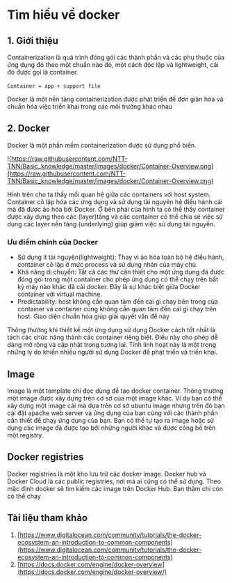 # Tìm hiểu về docker

## 1. Giới thiệu

Containerization là quá trình đóng gói các thành phần và các phụ thuộc của ứng dụng đó theo một chuẩn nào đó, một cách độc lập và lightweight, cái đó được gọi là container.

`Container = app + support file`

Docker là một nền tảng containerization được phát triển để đơn giản hóa và chuẩn hóa việc triển khai trong các môi trường khác nhau

## 2. Docker

Docker là một phần mềm containerization được sử dụng phổ biến.

![https://raw.githubusercontent.com/NTT-TNN/Basic_knowledge/master/images/docker/Container-Overview.png](https://raw.githubusercontent.com/NTT-TNN/Basic_knowledge/master/images/docker/Container-Overview.png)

Hình trên cho ta thấy mối quan hệ giữa các containers với host system. Container cô lập hóa các ứng dụng và sử dụng tài nguyên hệ điều hành cái mà đã được ảo hóa bởi Docker. Ở bên phải của hình ta có thể thấy container được xây dựng theo các (layer)tầng và các container có thể chia sẻ việc sử dụng các layer nền tảng (underlying) giúp giảm việc sử dụng tài nguyên.

### Ưu điểm chính của Docker

- Sử dụng ít tài nguyên(lightweight): Thay vì ảo hóa toàn bộ hệ điều hành, container cô lập ở mức process và sử dụng nhân của máy chủ.
- Khả năng di chuyển: Tất cả các thứ cần thiết cho một ứng dụng đã được đóng gói trong một container cho phép ứng dụng có thể chạy trên bất kỳ máy nào khác đã cài docker. Đây là sự khác biệt giữa Docker container với virtual machine.
- Predictability: host không cần quan tâm đến cái gì chạy bên trong của container và container cũng không cần quan tâm đến cái gì chạy trên host. Giao diện chuẩn hóa giúp giải quyết vấn đề này

Thông thường khi thiết kế một ứng dụng sử dụng Docker cách tốt nhất là tách các chức năng thành các container riêng biệt. Điều này cho phép dễ dàng mở rộng và cập nhật trong tương lai. Tính linh hoạt này là một trong những lý do khiến nhiều người sử dụng Docker để phát triển và triển khai.

## Image

Image là một template chỉ đọc dùng để tạo docker container. Thông thường một image được xây dựng trên cơ sở của một image khác. Ví dụ bạn có thể xây dựng một image cái mà dựa trên cơ sở ubuntu image nhưng trên đó bạn cài đặt apache web server và ứng dụng của bạn cùng với các thành phần cần thiết để chạy ứng dụng của bạn. Bạn có thể tự tạo ra image hoặc sử dụng các image đã được tạo bởi những người khác và được công bố trên một registry.

## Docker registries

Docker registries là một kho lưu trữ các docker image. Docker hub và Docker Cloud là các public registries, nơi mà ai cũng có thể sử dụng. Theo mặc định docker sẽ tìm kiếm các image trên Docker Hub. Bạn thậm chí còn có thể chạy

## Tài liệu tham khảo

1. [https://www.digitalocean.com/community/tutorials/the-docker-ecosystem-an-introduction-to-common-components](https://www.digitalocean.com/community/tutorials/the-docker-ecosystem-an-introduction-to-common-components)
1. [https://docs.docker.com/engine/docker-overview](https://docs.docker.com/engine/docker-overview/)
